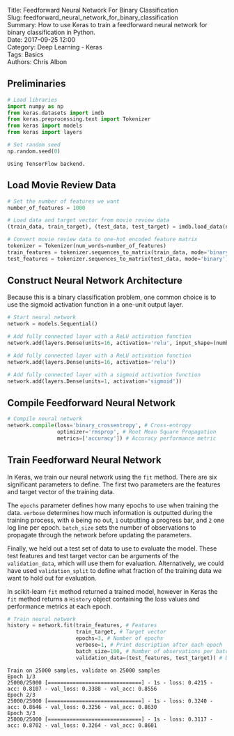 Title: Feedforward Neural Network For Binary Classification    
Slug: feedforward_neural_network_for_binary_classification    
Summary: How to use Keras to train a feedforward neural network for binary classification in Python.    
Date: 2017-09-25 12:00  
Category: Deep Learning - Keras  
Tags: Basics   
Authors: Chris Albon

## Preliminaries


```python
# Load libraries
import numpy as np
from keras.datasets import imdb
from keras.preprocessing.text import Tokenizer
from keras import models
from keras import layers

# Set random seed
np.random.seed(0)
```

    Using TensorFlow backend.


## Load Movie Review Data


```python
# Set the number of features we want
number_of_features = 1000

# Load data and target vector from movie review data
(train_data, train_target), (test_data, test_target) = imdb.load_data(num_words=number_of_features)

# Convert movie review data to one-hot encoded feature matrix
tokenizer = Tokenizer(num_words=number_of_features)
train_features = tokenizer.sequences_to_matrix(train_data, mode='binary')
test_features = tokenizer.sequences_to_matrix(test_data, mode='binary')
```

## Construct Neural Network Architecture

Because this is a binary classification problem, one common choice is to use the sigmoid activation function in a one-unit output layer.


```python
# Start neural network
network = models.Sequential()

# Add fully connected layer with a ReLU activation function
network.add(layers.Dense(units=16, activation='relu', input_shape=(number_of_features,)))

# Add fully connected layer with a ReLU activation function
network.add(layers.Dense(units=16, activation='relu'))

# Add fully connected layer with a sigmoid activation function
network.add(layers.Dense(units=1, activation='sigmoid'))
```

## Compile Feedforward Neural Network


```python
# Compile neural network
network.compile(loss='binary_crossentropy', # Cross-entropy
                optimizer='rmsprop', # Root Mean Square Propagation
                metrics=['accuracy']) # Accuracy performance metric
```

## Train Feedforward Neural Network

In Keras, we train our neural network using the `fit` method. There are six significant parameters to define. The first two parameters are the features and target vector of the training data. 

The `epochs` parameter defines how many epochs to use when training the data. `verbose` determines how much information is outputted during the training process, with `0` being no out, `1` outputting a progress bar, and `2` one log line per epoch. `batch_size` sets the number of observations to propagate through the network before updating the parameters.

Finally, we held out a test set of data to use to evaluate the model. These test features and test target vector can be arguments of the `validation_data`, which will use them for evaluation. Alternatively, we could have used `validation_split` to define what fraction of the training data we want to hold out for evaluation.

In scikit-learn `fit` method returned a trained model, however in Keras the `fit` method returns a `History` object containing the loss values and performance metrics at each epoch.


```python
# Train neural network
history = network.fit(train_features, # Features
                      train_target, # Target vector
                      epochs=3, # Number of epochs
                      verbose=1, # Print description after each epoch
                      batch_size=100, # Number of observations per batch
                      validation_data=(test_features, test_target)) # Data for evaluation
```

    Train on 25000 samples, validate on 25000 samples
    Epoch 1/3
    25000/25000 [==============================] - 1s - loss: 0.4215 - acc: 0.8107 - val_loss: 0.3388 - val_acc: 0.8556
    Epoch 2/3
    25000/25000 [==============================] - 1s - loss: 0.3240 - acc: 0.8646 - val_loss: 0.3256 - val_acc: 0.8630
    Epoch 3/3
    25000/25000 [==============================] - 1s - loss: 0.3117 - acc: 0.8702 - val_loss: 0.3264 - val_acc: 0.8601


